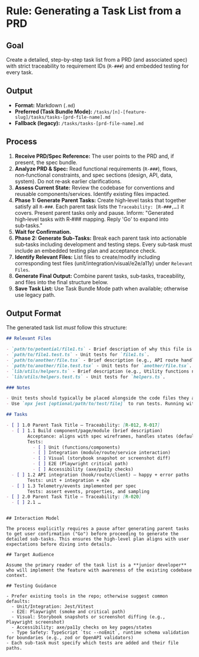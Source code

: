 # Rule: Generating a Task List from a PRD

## Goal

Create a detailed, step-by-step task list from a PRD (and associated spec) with strict traceability to requirement IDs (`R-###`) and embedded testing for every task.

## Output

- **Format:** Markdown (`.md`)
- **Preferred (Task Bundle Mode):** `/tasks/[n]-[feature-slug]/tasks/tasks-[prd-file-name].md`
- **Fallback (legacy):** `/tasks/tasks-[prd-file-name].md`

## Process

1.  **Receive PRD/Spec Reference:** The user points to the PRD and, if present, the spec bundle.
2.  **Analyze PRD & Spec:** Read functional requirements (`R-###`), flows, non‑functional constraints, and spec sections (design, API, data, system). Do not re‑ask earlier clarifications.
3.  **Assess Current State:** Review the codebase for conventions and reusable components/services. Identify existing files impacted.
4.  **Phase 1: Generate Parent Tasks:** Create high‑level tasks that together satisfy all `R-###`. Each parent task lists the `Traceability: [R-###,…]` it covers. Present parent tasks only and pause. Inform: "Generated high‑level tasks with R‑### mapping. Reply 'Go' to expand into sub‑tasks."
5.  **Wait for Confirmation.**
6.  **Phase 2: Generate Sub‑Tasks:** Break each parent task into actionable sub‑tasks including development and testing steps. Every sub‑task must include an embedded testing plan and acceptance check.
7.  **Identify Relevant Files:** List files to create/modify including corresponding test files (unit/integration/visual/e2e/a11y) under `Relevant Files`.
8.  **Generate Final Output:** Combine parent tasks, sub‑tasks, traceability, and files into the final structure below.
9.  **Save Task List:** Use Task Bundle Mode path when available; otherwise use legacy path.

## Output Format

The generated task list _must_ follow this structure:

```markdown
## Relevant Files

- `path/to/potential/file1.ts` - Brief description of why this file is relevant (e.g., Contains the main component for this feature).
- `path/to/file1.test.ts` - Unit tests for `file1.ts`.
- `path/to/another/file.tsx` - Brief description (e.g., API route handler for data submission).
- `path/to/another/file.test.tsx` - Unit tests for `another/file.tsx`.
- `lib/utils/helpers.ts` - Brief description (e.g., Utility functions needed for calculations).
- `lib/utils/helpers.test.ts` - Unit tests for `helpers.ts`.

### Notes

- Unit tests should typically be placed alongside the code files they are testing (e.g., `MyComponent.tsx` and `MyComponent.test.tsx` in the same directory).
- Use `npx jest [optional/path/to/test/file]` to run tests. Running without a path executes all tests found by the Jest configuration.

## Tasks

- [ ] 1.0 Parent Task Title — Traceability: [R-012, R-017]
  - [ ] 1.1 Build component/page/module (brief description)
        Acceptance: aligns with spec wireframes, handles states (default/loading/error/empty)
        Tests:
          - [ ] Unit (functions/components)
          - [ ] Integration (module/route/service interaction)
          - [ ] Visual (storybook snapshot or screenshot diff)
          - [ ] E2E (Playwright critical path)
          - [ ] Accessibility (axe/pa11y checks)
  - [ ] 1.2 API integration (hook/route/client) — happy + error paths
        Tests: unit + integration + e2e
  - [ ] 1.3 Telemetry/events implemented per spec
        Tests: assert events, properties, and sampling
- [ ] 2.0 Parent Task Title — Traceability: [R-020]
  - [ ] 2.1 …
```
```

## Interaction Model

The process explicitly requires a pause after generating parent tasks to get user confirmation ("Go") before proceeding to generate the detailed sub-tasks. This ensures the high-level plan aligns with user expectations before diving into details.

## Target Audience

Assume the primary reader of the task list is a **junior developer** who will implement the feature with awareness of the existing codebase context.

## Testing Guidance

- Prefer existing tools in the repo; otherwise suggest common defaults:
  - Unit/Integration: Jest/Vitest
  - E2E: Playwright (smoke and critical path)
  - Visual: Storybook snapshots or screenshot diffing (e.g., Playwright screenshot)
  - Accessibility: axe/pa11y checks on key pages/states
  - Type Safety: TypeScript `tsc --noEmit`, runtime schema validation for boundaries (e.g., zod or OpenAPI validators)
- Each sub‑task must specify which tests are added and their file paths.
